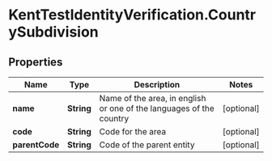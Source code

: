 # KentTestIdentityVerification.CountrySubdivision

## Properties

Name | Type | Description | Notes
------------ | ------------- | ------------- | -------------
**name** | **String** | Name of the area, in english or one of the languages of the country | [optional] 
**code** | **String** | Code for the area | [optional] 
**parentCode** | **String** | Code of the parent entity | [optional] 


